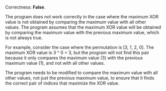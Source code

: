 Correctness: **False**.

The program does not work correctly in the case where the maximum XOR value is not obtained by comparing the maximum value with all other values. The program assumes that the maximum XOR value will be obtained by comparing the maximum value with the previous maximum value, which is not always true.

For example, consider the case where the permutation is [3, 1, 2, 0]. The maximum XOR value is 3 ^ 0 = 3, but the program will not find this pair because it only compares the maximum value (3) with the previous maximum value (1), and not with all other values.

The program needs to be modified to compare the maximum value with all other values, not just the previous maximum value, to ensure that it finds the correct pair of indices that maximize the XOR value.